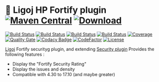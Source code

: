 # :link: Ligoj HP Fortify plugin [![Maven Central](https://maven-badges.herokuapp.com/maven-central/org.ligoj.plugin/plugin-security-fortify/badge.svg)](https://maven-badges.herokuapp.com/maven-central/org.ligoj.plugin/plugin-security-fortify) [![Download](https://api.bintray.com/packages/ligoj/maven-repo/plugin-security-fortify/images/download.svg) ](https://bintray.com/ligoj/maven-repo/plugin-security-fortify/_latestVersion)

[![Build Status](https://travis-ci.org/ligoj/plugin-security-fortify.svg?branch=master)](https://travis-ci.org/ligoj/plugin-security-fortify)
[![Build Status](https://circleci.com/gh/ligoj/plugin-security-fortify.svg?style=svg)](https://circleci.com/gh/ligoj/plugin-security-fortify)
[![Build Status](https://semaphoreci.com/api/v1/ligoj/plugin-security-fortify/branches/master/shields_badge.svg)](https://semaphoreci.com/ligoj/plugin-security-fortify)
[![Build Status](https://ci.appveyor.com/api/projects/status/5926fmf0p5qp9j16/branch/master?svg=true)](https://ci.appveyor.com/project/ligoj/plugin-security-fortify/branch/master)
[![Coverage](https://sonarcloud.io/api/project_badges/measure?project=org.ligoj.plugin%3Aplugin-security-fortify&metric=coverage)](https://sonarcloud.io/dashboard?id=org.ligoj.plugin%3Aplugin-security-fortify)
[![Quality Gate](https://sonarcloud.io/api/project_badges/measure?metric=alert_status&project=org.ligoj.plugin:plugin-security-fortify)](https://sonarcloud.io/dashboard/index/org.ligoj.plugin:plugin-security-fortify)
[![Codacy Badge](https://api.codacy.com/project/badge/Grade/7972cb9a10d54d119b8c434fef8d4013)](https://www.codacy.com/gh/ligoj/plugin-security-fortify?utm_source=github.com&amp;utm_medium=referral&amp;utm_content=ligoj/plugin-security-fortify&amp;utm_campaign=Badge_Grade)
[![CodeFactor](https://www.codefactor.io/repository/github/ligoj/plugin-security-fortify/badge)](https://www.codefactor.io/repository/github/ligoj/plugin-security-fortify)
[![License](http://img.shields.io/:license-mit-blue.svg)](http://fabdouglas.mit-license.org/)

[Ligoj](https://github.com/ligoj/ligoj) Fortify securityg plugin, and extending [Security plugin](https://github.com/ligoj/plugin-security)
Provides the following features :
- Display the "Fortify Security Rating"
- Display the issues and density
- Compatible with 4.30 to 17.10 (and maybe greater)
